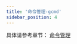```yaml
---
title: '命令管理-gcmd'
sidebar_position: 4
---
```


具体请参考章节： [命令管理](output/goframe-v2.4-md/核心组件-重点/命令管理)